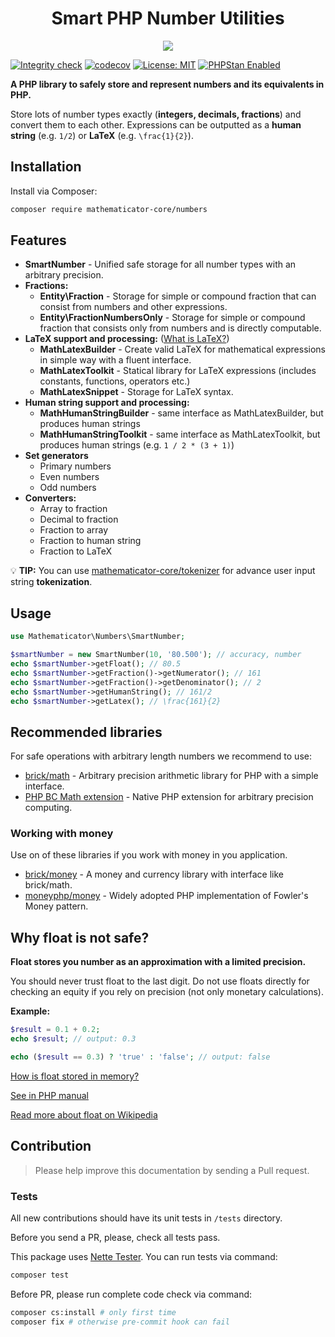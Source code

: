 <h1 align="center">
    Smart PHP Number Utilities
</h1>

<p align="center">
    <a href="https://mathematicator.com" target="_blank">
        <img src="https://avatars3.githubusercontent.com/u/44620375?s=100&v=4">
    </a>
</p>

[![Integrity check](https://github.com/mathematicator-core/numbers/workflows/Integrity%20check/badge.svg)](https://github.com/mathematicator-core/numbers/actions?query=workflow%3A%22Integrity+check%22)
[![codecov](https://codecov.io/gh/mathematicator-core/numbers/branch/master/graph/badge.svg)](https://codecov.io/gh/mathematicator-core/numbers)
[![License: MIT](https://img.shields.io/badge/License-MIT-brightgreen.svg)](./LICENSE)
[![PHPStan Enabled](https://img.shields.io/badge/PHPStan-enabled%20L8-brightgreen.svg?style=flat)](https://phpstan.org/)


**A PHP library to safely store and represent numbers and its equivalents in PHP.**

Store lots of number types exactly (**integers, decimals, fractions**) and convert them to each other.
Expressions can be outputted as a **human string** (e.g. `1/2`) or **LaTeX** (e.g. `\frac{1}{2}`).

## Installation

Install via Composer:

```bash
composer require mathematicator-core/numbers
```

## Features

- **SmartNumber** - Unified safe storage for all number types with
    an arbitrary precision.
- **Fractions:**
    - **Entity\Fraction** - Storage for simple or compound fraction that
    can consist from numbers and other expressions.
    - **Entity\FractionNumbersOnly** - Storage for simple or compound fraction
    that consists only from numbers and is directly computable.
- **LaTeX support and processing:** ([What is LaTeX?](https://en.wikipedia.org/wiki/LaTeX))
    - **MathLatexBuilder** - Create valid LaTeX for mathematical expressions
    in simple way with a fluent interface.
    - **MathLatexToolkit** - Statical library for LaTeX expressions
    (includes constants, functions, operators etc.)
    - **MathLatexSnippet** - Storage for LaTeX syntax.
- **Human string support and processing:**
    - **MathHumanStringBuilder** - same interface as MathLatexBuilder,
    but produces human strings
    - **MathHumanStringToolkit** - same interface as MathLatexToolkit,
    but produces human strings (e.g. `1 / 2 * (3 + 1)`)
- **Set generators**
    - Primary numbers
    - Even numbers
    - Odd numbers
- **Converters:**
    - Array to fraction
    - Decimal to fraction
    - Fraction to array
    - Fraction to human string
    - Fraction to LaTeX

💡 **TIP:** You can use [mathematicator-core/tokenizer](https://github.com/mathematicator-core/tokenizer)
for advance user input string **tokenization**.

## Usage

```php
use Mathematicator\Numbers\SmartNumber;

$smartNumber = new SmartNumber(10, '80.500'); // accuracy, number
echo $smartNumber->getFloat(); // 80.5
echo $smartNumber->getFraction()->getNumerator(); // 161
echo $smartNumber->getFraction()->getDenominator(); // 2
echo $smartNumber->getHumanString(); // 161/2
echo $smartNumber->getLatex(); // \frac{161}{2}
```

## Recommended libraries

For safe operations with arbitrary length numbers we recommend to use:

- [brick/math](https://github.com/brick/math) - Arbitrary precision
arithmetic library for PHP with a simple interface.
- [PHP BC Math extension](https://www.php.net/manual/en/ref.bc.php) - Native PHP extension for
arbitrary precision computing.

### Working with money

Use on of these libraries if you work with money in you application.

- [brick/money](https://github.com/brick/money) - A money and currency library
with interface like brick/math.
- [moneyphp/money](https://github.com/moneyphp/money) - Widely adopted PHP
implementation of Fowler's Money pattern.

## Why float is not safe?

**Float stores you number as an approximation with a limited precision.**

You should never trust float to the last digit. Do not use floats
directly for checking an equity if you rely on precision
(not only monetary calculations).

**Example:**
```php
$result = 0.1 + 0.2;
echo $result; // output: 0.3

echo ($result == 0.3) ? 'true' : 'false'; // output: false
```

[How is float stored in memory?](https://softwareengineering.stackexchange.com/a/215126/354697)

[See in PHP manual](https://www.php.net/manual/en/language.types.float.php)

[Read more about float on Wikipedia](https://en.wikipedia.org/wiki/Floating-point_arithmetic)

## Contribution

> Please help improve this documentation by sending a Pull request.

### Tests

All new contributions should have its unit tests in `/tests` directory.

Before you send a PR, please, check all tests pass.

This package uses [Nette Tester](https://tester.nette.org/). You can run tests via command:
```bash
composer test
````

Before PR, please run complete code check via command:
```bash
composer cs:install # only first time
composer fix # otherwise pre-commit hook can fail
````
